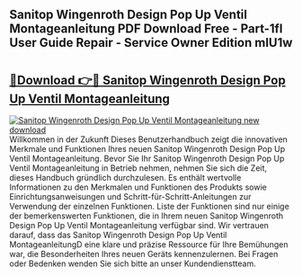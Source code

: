 ## Sanitop Wingenroth Design Pop Up Ventil Montageanleitung PDF Download Free - Part-1fl User Guide Repair - Service Owner Edition mIU1w

# <h2><a href="http://df6vc6.blite.top/?on=Sanitop+Wingenroth+Design+Pop+Up+Ventil+Montageanleitung">🔗Download 👉🔴 Sanitop Wingenroth Design Pop Up Ventil Montageanleitung</a></h2>

[![Sanitop Wingenroth Design Pop Up Ventil Montageanleitung new download](https://i.imgur.com/lujVjoI.png)](http://df6vc6.blite.top/?on=Sanitop+Wingenroth+Design+Pop+Up+Ventil+Montageanleitung)
Willkommen in der Zukunft Dieses Benutzerhandbuch zeigt die innovativen Merkmale und Funktionen Ihres neuen Sanitop Wingenroth Design Pop Up Ventil Montageanleitung. Bevor Sie Ihr Sanitop Wingenroth Design Pop Up Ventil Montageanleitung in Betrieb nehmen, nehmen Sie sich die Zeit, dieses Handbuch gründlich durchzulesen. Es enthält wertvolle Informationen zu den Merkmalen und Funktionen des Produkts sowie Einrichtungsanweisungen und Schritt-für-Schritt-Anleitungen zur Verwendung der einzelnen Funktionen. Liste der Funktionen sind nur einige der bemerkenswerten Funktionen, die in Ihrem neuen Sanitop Wingenroth Design Pop Up Ventil Montageanleitung verfügbar sind. Wir vertrauen darauf, dass das Sanitop Wingenroth Design Pop Up Ventil MontageanleitungD eine klare und präzise Ressource für Ihre Bemühungen war, die Besonderheiten Ihres neuen Geräts kennenzulernen. Bei Fragen oder Bedenken wenden Sie sich bitte an unser Kundendienstteam.
